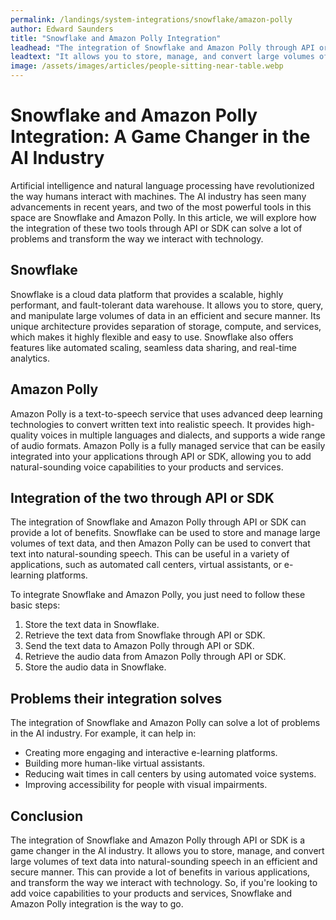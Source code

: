 ```yaml
---
permalink: /landings/system-integrations/snowflake/amazon-polly
author: Edward Saunders
title: "Snowflake and Amazon Polly Integration"
leadhead: "The integration of Snowflake and Amazon Polly through API or SDK is a game changer in the AI industry"
leadtext: "It allows you to store, manage, and convert large volumes of text data into natural-sounding speech in an efficient and secure manner. This can provide a lot of benefits in various applications, and transform the way we interact with technology. So, if you're looking to add voice capabilities to your products and services, Snowflake and Amazon Polly integration is the way to go."
image: /assets/images/articles/people-sitting-near-table.webp
---
```

<div class="arttext">	<h1>Snowflake and Amazon Polly Integration: A Game Changer in the AI Industry</h1>
	<p>Artificial intelligence and natural language processing have revolutionized the way humans interact with machines. The AI industry has seen many advancements in recent years, and two of the most powerful tools in this space are Snowflake and Amazon Polly. In this article, we will explore how the integration of these two tools through API or SDK can solve a lot of problems and transform the way we interact with technology.</p>
	<h2>Snowflake</h2>
	<p>Snowflake is a cloud data platform that provides a scalable, highly performant, and fault-tolerant data warehouse. It allows you to store, query, and manipulate large volumes of data in an efficient and secure manner. Its unique architecture provides separation of storage, compute, and services, which makes it highly flexible and easy to use. Snowflake also offers features like automated scaling, seamless data sharing, and real-time analytics.</p>
	<h2>Amazon Polly</h2>
	<p>Amazon Polly is a text-to-speech service that uses advanced deep learning technologies to convert written text into realistic speech. It provides high-quality voices in multiple languages and dialects, and supports a wide range of audio formats. Amazon Polly is a fully managed service that can be easily integrated into your applications through API or SDK, allowing you to add natural-sounding voice capabilities to your products and services.</p>
	<h2>Integration of the two through API or SDK</h2>
	<p>The integration of Snowflake and Amazon Polly through API or SDK can provide a lot of benefits. Snowflake can be used to store and manage large volumes of text data, and then Amazon Polly can be used to convert that text into natural-sounding speech. This can be useful in a variety of applications, such as automated call centers, virtual assistants, or e-learning platforms.</p>
	<p>To integrate Snowflake and Amazon Polly, you just need to follow these basic steps:</p>
	<ol>
		<li>Store the text data in Snowflake.</li>
		<li>Retrieve the text data from Snowflake through API or SDK.</li>
		<li>Send the text data to Amazon Polly through API or SDK.</li>
		<li>Retrieve the audio data from Amazon Polly through API or SDK.</li>
		<li>Store the audio data in Snowflake.</li>
	</ol>
	<h2>Problems their integration solves</h2>
	<p>The integration of Snowflake and Amazon Polly can solve a lot of problems in the AI industry. For example, it can help in:</p>
	<ul>
		<li>Creating more engaging and interactive e-learning platforms.</li>
		<li>Building more human-like virtual assistants.</li>
		<li>Reducing wait times in call centers by using automated voice systems.</li>
		<li>Improving accessibility for people with visual impairments.</li>
	</ul>
	<h2>Conclusion</h2>
	<p>The integration of Snowflake and Amazon Polly through API or SDK is a game changer in the AI industry. It allows you to store, manage, and convert large volumes of text data into natural-sounding speech in an efficient and secure manner. This can provide a lot of benefits in various applications, and transform the way we interact with technology. So, if you're looking to add voice capabilities to your products and services, Snowflake and Amazon Polly integration is the way to go.</p>
</div>